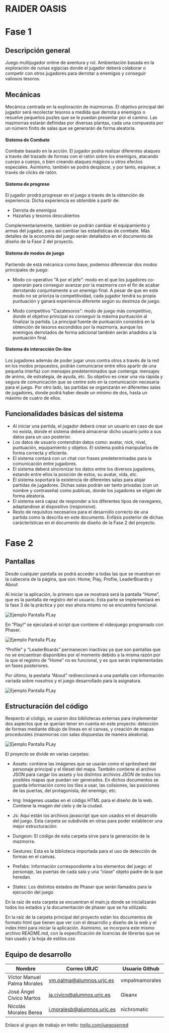 # RAIDER OASIS

# Fase 1

## Descripción general
Juego multijugador online de aventura y rol. Ambientación basada en la exploración de ruinas egipcias donde el jugador deberá colaborar o competir con otros jugadores para derrotar a enemigos y conseguir valiosos tesoros.
## Mecánicas
Mecánica centrada en la exploración de mazmorras. El objetivo principal del jugador será recolectar tesoros a medida que derrota a enemigos o resuelve pequeños puzles que se le puedan presentar por el camino. Las mazmorras estarán definidas por diversas plantas, cada una compuesta por un número finito de salas que se generarán de forma aleatoria.

#### Sistema de Combate
Combate basado en la acción. El jugador podra realizar diferentes ataques a través del trazado de formas con el ratón sobre los enemigos, atacando cuerpo a cuerpo, o bien creando ataques mágicos u otros efectos especiales. Asimismo, también se podrá desplazar, y por tanto, esquivar, a través de clicks de ratón.

#### Sistema de progreso
El jugador prodrá progresar en el juego a través de la obtención de experiencia. Dicha experiencia es obtenible a partir de:
- Derrota de enemigos
- Hazañas y tesoros descubiertos

Complementariamente, también se podrán cambiar el equipamiento y armas del jugador, para así cambiar las estadísticas de combate. Más detalles de la economía del juego serán detallados en el documento de diseño de la Fase 2 del proyecto.

#### Sistema de modos de juego

Partiendo de está mécanica como base, podemos diferenciar dos modos principales de juego:
- Modo co-operativo "A por el jefe": modo en el que los jugadores co-operarán para conseguir avanzar por la mazmorra con el fin de acabar derrotando conjuntamente a un enemigo final. A pesar de que en este modo no se prioriza la competitividad, cada jugador tendrá su propia puntuación y ganará experiencia diferente según su destreza de juego.

- Modo competitivo "Cazatesoros": modo de juego más competitivo, donde el objetivo principal es conseguir la máxima puntuación al finalizar la partida. La principal fuente de puntuación consistirá en la obtención de tesoros escondidos por  la mazmorra, aunque los enemigos derrotados de forma adicional también serán añadidos a la puntuación final.

#### Sistema de interacción On-line
Los jugadores además de poder jugar unos contra otros a través de la red en los modos propuestos, podrán comunicarse entre ellos apartir de una pequeña interfaz con mensajes predeterminados que contenga: mensajes de animo, de estrategia, de ayuda, etc. Su objetivo es crear una via rápida y segura de comunicación que se centre solo en la comunicación necesaria para el juego.
Por otro lado, las partidas se organizarán en diferentes salas de jugadores, donde podrá haber desde un mínimo de dos, hasta un máximo de cuatro de ellos.

## Funcionalidades básicas del sistema
- Al iniciar una partida, el jugador deberá crear un usuario en caso de que no exista, donde el sistema deberá almacenar dicho usuario junto a sus datos para un uso posterior.
- Los datos de usuario contendrán datos como: avatar, nick, nivel, puntuación, equipamiento y objetos. El sistema podrá manipularlos de forma correcta y eficiente.
- El sistema contará con un chat con frases predeterminadas  para la comunicación entre jugadores.
- El sistema deberá sincronizar los datos entre los diversos jugadores, estando entre ellos la posición de estos, su avatar, vida, etc.
- El sistema soportará la existencia de diferentes salas para alojar partidas de jugadores. Dichas salas podrán ser tanto privadas (con un nombre y contraseña) como publicas, donde los jugadores se eligen de forma aleatoria.
- El sistema será capaz de responder a los diferentes tipos de navegares, adaptandose al dispositivo (responsive).
- Resto de requisitos necesarios para el desarrollo correcto de una partida como la descrita en este documento. Enfásis posterior de dichas carácterísticas en el documento de diseño de la Fase 2 del proyecto.

# Fase 2

## Pantallas

Desde cualquier pantalla se podrá acceder a todas las que se muestran en la cabecera de la página, que son: Home, Play, Profile, LeaderBoards y About

Al iniciar la aplicación, lo primero que se mostrará será la pantalla “Home”, que es la pantalla de registro del el usuario. Esta parte se implementará en la fase 3 de la práctica y por eso ahora mismo no se encuentra funcional. 

![Ejemplo Pantalla PLay](Pantallas/PantallaLogin.png)

En “Play!” se ejecutará el script que contiene el videojuego programado con Phaser.

![Ejemplo Pantalla PLay](Pantallas/PantallaPlay.png)

“Profile” y “LeaderBoards” permanecen inactivas ya que son pantallas que no se encuentran disponibles por el momento debido a la misma razón por la que el registro de “Home” no es funcional, y es que serán implementadas en fases posteriores.

Por último, la pestaña “About” redireccionará a una pantalla con información variada sobre nosotros y el juego desarrollado para la asignatura.


![Ejemplo Pantalla PLay](Pantallas/PantallaAboutUs.png)

## Estructuración del código

Respecto al código, se usaron dos bibliotecas externas para implementar dos aspectos que se querían tener en cuenta en este proyecto: detección de formas mediante dibujo de líneas en el canvas, y creación de mapas procedurales (mazmorras con salas dispuestas de manera aleatoria).

![Ejemplo Pantalla PLay](Pantallas/Estructura.png)

El proyecto se divide en varias carpetas:
- Assets: contiene las imágenes que se usarán como el spritesheet del personaje principal y el tileset del mapa. También contiene         el archivo JSON para cargar los assets y los distintos archivos JSON de todos los posibles mapas que puedan ser generados. En           dichos documentos se guarda información como los tiles a usar, las colisiones, las posiciones de las puertas, del protagonista,         del enemigo, etc.

- Img: Imágenes usadas en el código HTML para el diseño de la web. Contiene la imagen 	del cielo y de la ciudad.

- Js:  Aquí están los archivos javascript que son usados en el desarrollo del juego. Esta carpeta se subdivide en otras para poder         establecer una mejor estructuración:

* Dungeon: El código de esta carpeta sirve para la generación de la mazmorra.

* Gestures: Esta es la biblioteca importada para el uso de detección de formas en el canvas.

* Prefabs: Información correspondiente a los elementos del juego: el personaje, las puertas de cada sala y una “clase” objeto             padre de la que heredan.

* States: Los distintos estados de Phaser que serán llamados para la ejecución del juego
        
En la raíz de esta carpeta se encuentran el main.js donde se inicializarán todos los estados y la documentación de phaser que           se ha utilizado.
        
En la raíz de la carpeta principal del proyecto están los documentos de formato html que tienen que ver con el desarrollo y diseño de la web y el index.html para iniciar la aplicación. Asimismo, se incorpora este mismo archivo README.md, con la especificación de licencias de librerías que se han usado y la hoja de estilos.css




## Equipo de desarrollo

| Nombre | Correo URJC | Usuario Github |
|--------|--------|--------|
|Víctor Manuel Palma Morales|vm.palma@alumnos.urjc.es|vmpalmamorales|
|José Ángel Cívico Martos|ja.civico@alumnos.urjc.es|Gleanx|
|Nicolás Morales Berea|i.moralesb@alumnos.urjc.es|nichromatic|

Enlace al grupo de trabajo en trello: [trello.com/juegosenred](https://trello.com/juegosenred/members)
